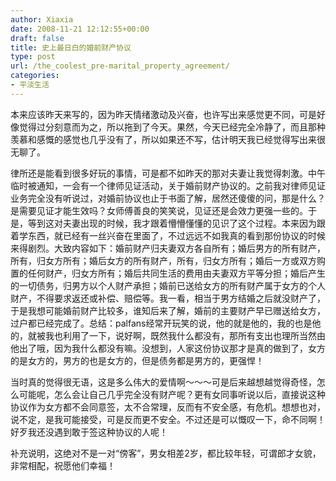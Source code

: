 ```yaml
---
author: Xiaxia
date: 2008-11-21 12:12:55+00:00
draft: false
title: 史上最日白的婚前财产协议
type: post
url: /the_coolest_pre-marital_property_agreement/
categories:
- 平淡生活
---
```


本来应该昨天来写的，因为昨天情绪激动及兴奋，也许写出来感觉更不同，可是好像觉得过分刻意而为之，所以拖到了今天。果然，今天已经完全冷静了，而且那种羡慕和感慨的感觉也几乎没有了，所以如果还不写，估计明天我已经觉得写出来很无聊了。

律所还是能看到很多好玩的事情，可是都不如昨天的那对夫妻让我觉得刺激。中午临时被通知，一会有一个律师见证活动，关于婚前财产协议的。之前我对律师见证业务完全没有听说过，对婚前协议也止于书面了解，居然还傻傻的问，那是什么？是需要见证才能生效吗？女师傅善良的笑笑说，见证还是会效力更强一些的。于是，等到这对夫妻出现的时候，我才跟着懵懵懂懂的见识了这个过程。本来因为跟着学东西，就已经有一丝兴奋在里面了，不过远远不如我真的看到那份协议的时候来得剧烈。大致内容如下：婚前财产归夫妻双方各自所有；婚后男方的所有财产，所有，归女方所有；婚后女方的所有财产，所有，归女方所有；婚后一方或双方购置的任何财产，归女方所有；婚后共同生活的费用由夫妻双方平等分担；婚后产生的一切债务，归男方以个人财产承担；婚前已送给女方的所有财产属于女方的个人财产，不得要求返还或补偿、赔偿等。我一看，相当于男方结婚之后就没财产了，于是我想可能婚前财产比较多，谁知后来了解，婚前的主要财产早已赠送给女方，过户都已经完成了。总结：palfans经常开玩笑的说，他的就是他的，我的也是他的，就被我也利用了一下，说好啊，既然我什么都没有，那所有支出也理所当然由他出了哦，因为我什么都没有嘛。没想到，人家这份协议那才是真的做到了，女方的是女方的，男方的也是女方的，但是债务都是男方的，更强悍！

当时真的觉得很无语，这是多么伟大的爱情啊～～～可是后来越想越觉得奇怪，怎么可能呢，怎么会让自己几乎完全没有财产呢？更有女同事听说以后，直接说这种协议作为女方都不会同意签，太不合常理，反而有不安全感，有危机。想想也对，说不定，是我可能接受，可是反而更不安全。不过还是可以慨叹一下，命不同啊！好歹我还没遇到敢于签这种协议的人呢！

补充说明，这绝对不是一对“傍客”，男女相差2岁，都比较年轻，可谓郎才女貌，非常相配，祝愿他们幸福！

